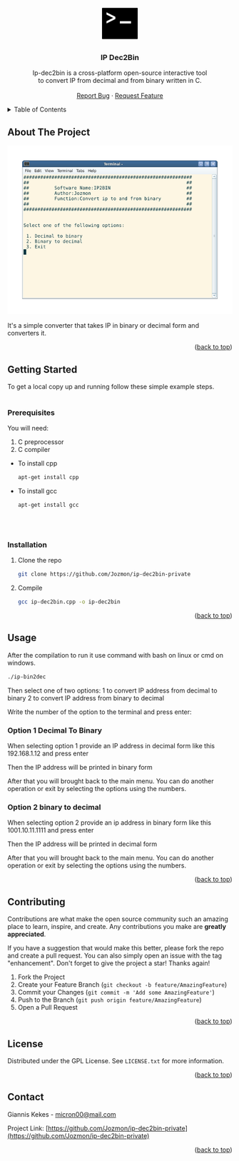 

<!-- PROJECT LOGO -->
<br />
<div align="center">
  <a href="https://github.com/Jozmon/ip-dec2bin-private">
    <img src="images/logo.png" alt="Logo" width="80" height="80">
  </a>

  <h3 align="center">IP Dec2Bin</h3>

  <p align="center">
    Ip-dec2bin is a cross-platform open-source interactive tool 
    <br>
    to convert IP from decimal and from binary written in C.
    <br />
    <br />
    <a href="https://github.com/Jozmon/ip-dec2bin-private/issues">Report Bug</a>
    ·
    <a href="https://github.com/Jozmon/ip-dec2bin-private/issues">Request Feature</a>
  </p>
</div>



<!-- TABLE OF CONTENTS -->
<details>
  <summary>Table of Contents</summary>
  <ol>
    <li>
      <a href="#about-the-project">About The Project</a>
      <ul>
        <li><a href="#built-with">Built With</a></li>
      </ul>
    </li>
    <li>
      <a href="#getting-started">Getting Started</a>
      <ul>
        <li><a href="#prerequisites">Prerequisites</a></li>
        <li><a href="#installation">Installation</a></li>
      </ul>
    </li>
    <li><a href="#usage">Usage</a></li>
    <li><a href="#contributing">Contributing</a></li>
    <li><a href="#license">License</a></li>
    <li><a href="#contact">Contact</a></li>
    <li><a href="#acknowledgments">Acknowledgments</a></li>
  </ol>
</details>



<!-- ABOUT THE PROJECT -->
## About The Project

[![Product Name Screen Shot][product-screenshot]](https://github.com/Jozmon/ip-dec2bin-private)

It's a simple converter that takes IP in binary or decimal form and converters it.




<p align="right">(<a href="#readme-top">back to top</a>)</p>



<!-- GETTING STARTED -->
## Getting Started

To get a local copy up and running follow these simple example steps.
    <br>
    <br>
### Prerequisites
You will need:
1. C preprocessor
2. C compiler 

* To  install cpp
  ```sh
  apt-get install cpp
  ```
 

* To  install gcc
  ```sh
  apt-get install gcc
  ```
  
    <br>
    <br>
    
### Installation



1. Clone the repo
   ```sh
   git clone https://github.com/Jozmon/ip-dec2bin-private
   ```
2. Compile 
   ```sh
   gcc ip-dec2bin.cpp -o ip-dec2bin
   ```


<p align="right">(<a href="#readme-top">back to top</a>)</p>



<!-- USAGE EXAMPLES -->
## Usage

After the compilation to run it use command with bash on linux or cmd on windows.
  ```sh
./ip-bin2dec
   ```
Then select one of two options:
1 to convert IP address from decimal to binary
2 to convert IP address from binary to decimal

Write the number of the option to the terminal and press enter:

### Option 1 Decimal To Binary
When selecting option 1 provide an IP address in decimal form
like this 192.168.1.12 and press enter

Then the IP address will be printed in binary form

After that you will brought back to the main menu.
You can do another operation or exit 
by selecting the options using the numbers.

### Option 2 binary to decimal
When selecting option 2 provide an ip address in binary form
like this 1001.10.11.1111 and press enter

Then the IP address will be printed in decimal form

After that you will brought back to the main menu.
You can do another operation or exit 
by selecting the options using the numbers.

<p align="right">(<a href="#readme-top">back to top</a>)</p>



<!-- CONTRIBUTING -->
## Contributing

Contributions are what make the open source community such an amazing place to learn, inspire, and create. Any contributions you make are **greatly appreciated**.

If you have a suggestion that would make this better, please fork the repo and create a pull request. You can also simply open an issue with the tag "enhancement".
Don't forget to give the project a star! Thanks again!

1. Fork the Project
2. Create your Feature Branch (`git checkout -b feature/AmazingFeature`)
3. Commit your Changes (`git commit -m 'Add some AmazingFeature'`)
4. Push to the Branch (`git push origin feature/AmazingFeature`)
5. Open a Pull Request

<p align="right">(<a href="#readme-top">back to top</a>)</p>



<!-- LICENSE -->
## License

Distributed under the GPL License. See `LICENSE.txt` for more information.

<p align="right">(<a href="#readme-top">back to top</a>)</p>



<!-- CONTACT -->
## Contact

Giannis Kekes - micron00@mail.com

Project Link: [https://github.com/Jozmon/ip-dec2bin-private](https://github.com/Jozmon/ip-dec2bin-private)

<p align="right">(<a href="#readme-top">back to top</a>)</p>






<!-- MARKDOWN LINKS & IMAGES -->
[product-screenshot]: images/screenshot.png



